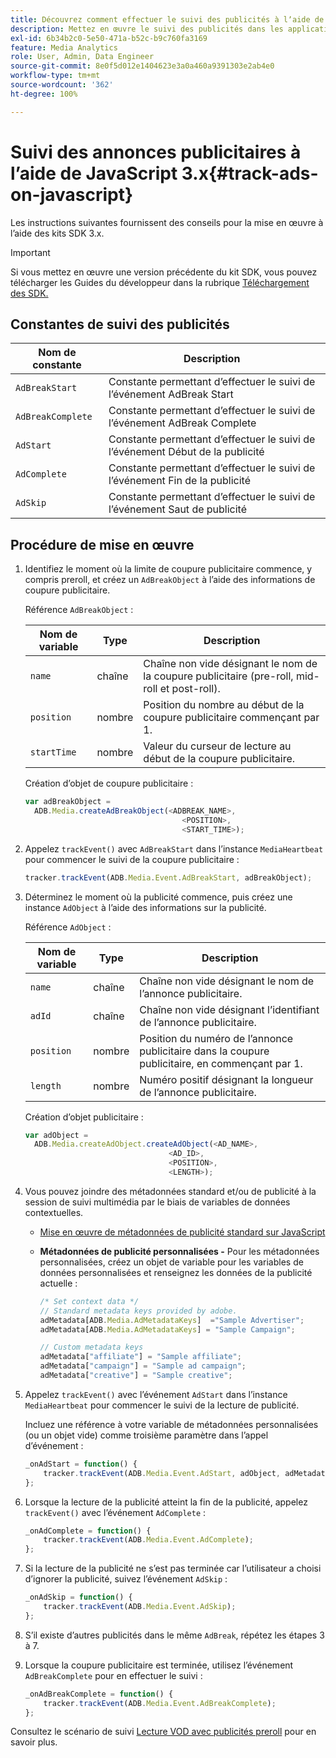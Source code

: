 ```yaml
---
title: Découvrez comment effectuer le suivi des publicités à lʼaide de JavaScript 3.x
description: Mettez en œuvre le suivi des publicités dans les applications de navigateur (JS) à l’aide du SDK Media.
exl-id: 6b34b2c0-5e50-471a-b52c-b9c760fa3169
feature: Media Analytics
role: User, Admin, Data Engineer
source-git-commit: 8e0f5d012e1404623e3a0a460a9391303e2ab4e0
workflow-type: tm+mt
source-wordcount: '362'
ht-degree: 100%

---
```


# Suivi des annonces publicitaires à l’aide de JavaScript 3.x{#track-ads-on-javascript}

Les instructions suivantes fournissent des conseils pour la mise en œuvre à l’aide des kits SDK 3.x.

>[!IMPORTANT]
>
>Si vous mettez en œuvre une version précédente du kit SDK, vous pouvez télécharger les Guides du développeur dans la rubrique [Téléchargement des SDK.](/help/sdk-implement/download-sdks.md)

## Constantes de suivi des publicités

| Nom de constante | Description   |
|---|---|
| `AdBreakStart` | Constante permettant d’effectuer le suivi de l’événement AdBreak Start |
| `AdBreakComplete` | Constante permettant d’effectuer le suivi de l’événement AdBreak Complete |
| `AdStart` | Constante permettant d’effectuer le suivi de l’événement Début de la publicité |
| `AdComplete` | Constante permettant d’effectuer le suivi de l’événement Fin de la publicité |
| `AdSkip` | Constante permettant d’effectuer le suivi de l’événement Saut de publicité |

## Procédure de mise en œuvre

1. Identifiez le moment où la limite de coupure publicitaire commence, y compris preroll, et créez un `AdBreakObject` à l’aide des informations de coupure publicitaire.

   Référence `AdBreakObject` :

   | Nom de variable | Type | Description |
   | --- | --- | --- |
   | `name` | chaîne | Chaîne non vide désignant le nom de la coupure publicitaire (pre-roll, mid-roll et post-roll). |
   | `position` | nombre | Position du nombre au début de la coupure publicitaire commençant par 1. |
   | `startTime` | nombre | Valeur du curseur de lecture au début de la coupure publicitaire. |

   Création d’objet de coupure publicitaire :

   ```js
   var adBreakObject =
     ADB.Media.createAdBreakObject(<ADBREAK_NAME>,
                                      <POSITION>,
                                      <START_TIME>);
   ```

1. Appelez `trackEvent()` avec `AdBreakStart` dans l’instance `MediaHeartbeat` pour commencer le suivi de la coupure publicitaire :

   ```js
   tracker.trackEvent(ADB.Media.Event.AdBreakStart, adBreakObject);
   ```

1. Déterminez le moment où la publicité commence, puis créez une instance `AdObject` à l’aide des informations sur la publicité.

   Référence `AdObject` :

   | Nom de variable | Type | Description |
   | --- | --- | --- |
   | `name` | chaîne | Chaîne non vide désignant le nom de l’annonce publicitaire. |
   | `adId` | chaîne | Chaîne non vide désignant l’identifiant de l’annonce publicitaire. |
   | `position` | nombre | Position du numéro de l’annonce publicitaire dans la coupure publicitaire, en commençant par 1. |
   | `length` | nombre | Numéro positif désignant la longueur de l’annonce publicitaire. |

   Création d’objet publicitaire :

   ```js
   var adObject =
     ADB.Media.createAdObject.createAdObject(<AD_NAME>,
                                   <AD_ID>,
                                   <POSITION>,
                                   <LENGTH>);
   ```

1. Vous pouvez joindre des métadonnées standard et/ou de publicité à la session de suivi multimédia par le biais de variables de données contextuelles.

   * [Mise en œuvre de métadonnées de publicité standard sur JavaScript](/help/sdk-implement/track-ads/impl-std-ad-metadata/impl-std-ad-md-js/impl-std-ad-metadata-js3.md)
   * **Métadonnées de publicité personnalisées -** Pour les métadonnées personnalisées, créez un objet de variable pour les variables de données personnalisées et renseignez les données de la publicité actuelle :

      ```js
      /* Set context data */
      // Standard metadata keys provided by adobe.
      adMetadata[ADB.Media.AdMetadataKeys]  ="Sample Advertiser";
      adMetadata[ADB.Media.AdMetadataKeys] = "Sample Campaign";
      
      // Custom metadata keys
      adMetadata["affiliate"] = "Sample affiliate";
      adMetadata["campaign"] = "Sample ad campaign";
      adMetadata["creative"] = "Sample creative";
      ```

1. Appelez `trackEvent()` avec l’événement `AdStart` dans l’instance `MediaHeartbeat` pour commencer le suivi de la lecture de publicité.

   Incluez une référence à votre variable de métadonnées personnalisées (ou un objet vide) comme troisième paramètre dans l’appel d’événement :

   ```js
   _onAdStart = function() {
       tracker.trackEvent(ADB.Media.Event.AdStart, adObject, adMetadata);
   };
   ```

1. Lorsque la lecture de la publicité atteint la fin de la publicité, appelez `trackEvent()` avec l’événement `AdComplete` :

   ```js
   _onAdComplete = function() {
       tracker.trackEvent(ADB.Media.Event.AdComplete);
   };
   ```

1. Si la lecture de la publicité ne s’est pas terminée car l’utilisateur a choisi d’ignorer la publicité, suivez l’événement `AdSkip` :

   ```js
   _onAdSkip = function() {
       tracker.trackEvent(ADB.Media.Event.AdSkip);
   };
   ```

1. S’il existe d’autres publicités dans le même `AdBreak`, répétez les étapes 3 à 7.
1. Lorsque la coupure publicitaire est terminée, utilisez l’événement `AdBreakComplete` pour en effectuer le suivi :

   ```js
   _onAdBreakComplete = function() {
       tracker.trackEvent(ADB.Media.Event.AdBreakComplete);
   };
   ```

Consultez le scénario de suivi [Lecture VOD avec publicités preroll](/help/sdk-implement/tracking-scenarios/vod-preroll-ads.md) pour en savoir plus.
